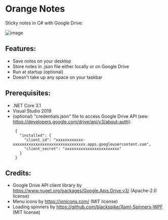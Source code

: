 # Orange Notes
Sticky notes in C# with Google Drive:
 
![image](https://user-images.githubusercontent.com/62397363/87773147-04e8d600-c823-11ea-99ea-fb0ab7e21323.png)

## Features:
- Save notes on your desktop
- Store notes in .json file either locally or on Google Drive
- Run at startup (optional)
- Doesn't take up any space on your taskbar

## Prerequisites:
- .NET Core 3.1
- Visual Studio 2019
- (optional) "credentials.json" file to access Google Drive API (see: https://developers.google.com/drive/api/v3/about-auth):
   ```
    {
      "installed": {
        "client_id": "xxxxxxxxxxxx-xxxxxxxxxxxxxxxxxxxxxxxxxxxxxxxx.apps.googleusercontent.com",
        "client_secret": "xxxxxxxxxxxxxxxxxxxxxxxx"
      }
    }
   ```

## Credits:
- Google Drive API client library by https://www.nuget.org/packages/Google.Apis.Drive.v3/ (Apache-2.0 license)
- Menu icons by https://ionicons.com/ (MIT license)
- Loading spinners by https://github.com/blackspike/Xaml-Spinners-WPF (MIT license)
